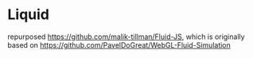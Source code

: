 # Liquid

repurposed https://github.com/malik-tillman/Fluid-JS, which is originally based on https://github.com/PavelDoGreat/WebGL-Fluid-Simulation